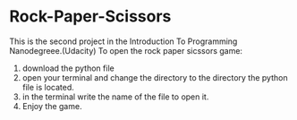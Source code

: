 # Rock-Paper-Scissors
This is the second project in the Introduction To Programming Nanodegreee.(Udacity) 
To open the rock paper sicssors game:
1) download the python file 
2) open your terminal and change the directory to the directory the python file is located. 
3) in the terminal write the name of the file to open it. 
4) Enjoy the game.

